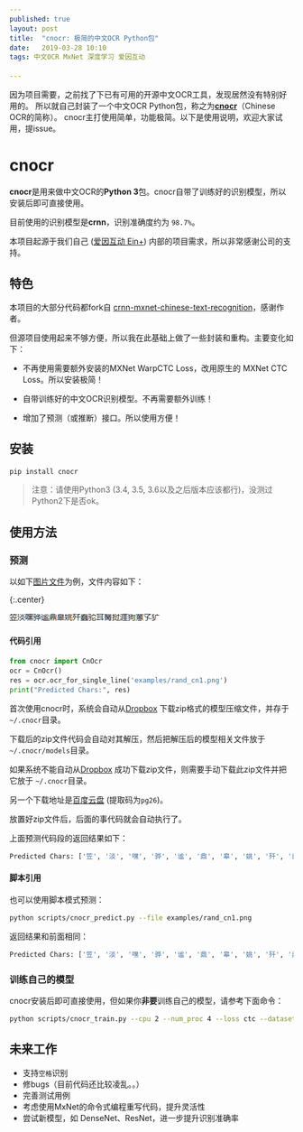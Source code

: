 ```yaml
---
published: true
layout: post
title:  "cnocr: 极简的中文OCR Python包"
date:   2019-03-28 10:10
tags: 中文OCR MxNet 深度学习 爱因互动

---
```


因为项目需要，之前找了下已有可用的开源中文OCR工具，发现居然没有特别好用的。
所以就自己封装了一个中文OCR Python包，称之为[**cnocr**](https://github.com/breezedeus/cnocr)（Chinese OCR的简称）。
cnocr主打使用简单，功能极简。以下是使用说明，欢迎大家试用，提issue。


# cnocr
**cnocr**是用来做中文OCR的**Python 3**包。cnocr自带了训练好的识别模型，所以安装后即可直接使用。

目前使用的识别模型是**crnn**，识别准确度约为 `98.7%`。

本项目起源于我们自己 ([爱因互动 Ein+](https://einplus.cn)) 内部的项目需求，所以非常感谢公司的支持。


## 特色

本项目的大部分代码都fork自 [crnn-mxnet-chinese-text-recognition](https://github.com/diaomin/crnn-mxnet-chinese-text-recognition)，感谢作者。

但源项目使用起来不够方便，所以我在此基础上做了一些封装和重构。主要变化如下：

* 不再使用需要额外安装的MXNet WarpCTC Loss，改用原生的 MXNet CTC Loss。所以安装极简！

* 自带训练好的中文OCR识别模型。不再需要额外训练！

* 增加了预测（或推断）接口。所以使用方便！


## 安装

```bash
pip install cnocr
```

> 注意：请使用Python3 (3.4, 3.5, 3.6以及之后版本应该都行)，没测过Python2下是否ok。



## 使用方法

### 预测

以如下[图片文件](/images/cnocr_rand_cn1.png)为例，文件内容如下：

{:.center}

![图片文件](/images/cnocr_rand_cn1.png)



#### 代码引用

```python
from cnocr import CnOcr
ocr = CnOcr()
res = ocr.ocr_for_single_line('examples/rand_cn1.png')
print("Predicted Chars:", res)
```



首次使用cnocr时，系统会自动从[Dropbox](https://www.dropbox.com/s/5n09nxf4x95jprk/cnocr-models-v0.1.0.zip) 下载zip格式的模型压缩文件，并存于 `~/.cnocr`目录。

下载后的zip文件代码会自动对其解压，然后把解压后的模型相关文件放于`~/.cnocr/models`目录。

如果系统不能自动从[Dropbox](https://www.dropbox.com/s/5n09nxf4x95jprk/cnocr-models-v0.1.0.zip) 成功下载zip文件，则需要手动下载此zip文件并把它放于 `~/.cnocr`目录。

另一个下载地址是[百度云盘](https://pan.baidu.com/s/1s91985r0YBGbk_1cqgHa1Q) (提取码为`pg26`)。

放置好zip文件后，后面的事代码就会自动执行了。



上面预测代码段的返回结果如下：

```bash
Predicted Chars: ['笠', '淡', '嘿', '骅', '谧', '鼎', '皋', '姚', '歼', '蠢', '驼', '耳', '胬', '挝', '涯', '狗', '蒽', '子', '犷']
```



#### 脚本引用

也可以使用脚本模式预测：

```bash
python scripts/cnocr_predict.py --file examples/rand_cn1.png
```
返回结果和前面相同：
```bash
Predicted Chars: ['笠', '淡', '嘿', '骅', '谧', '鼎', '皋', '姚', '歼', '蠢', '驼', '耳', '胬', '挝', '涯', '狗', '蒽', '子', '犷']
```



### 训练自己的模型

cnocr安装后即可直接使用，但如果你**非要**训练自己的模型，请参考下面命令：

```bash
python scripts/cnocr_train.py --cpu 2 --num_proc 4 --loss ctc --dataset cn_ocr
```



## 未来工作

* 支持`空格`识别
* 修bugs（目前代码还比较凌乱。。）
* 完善测试用例
* 考虑使用MxNet的命令式编程重写代码，提升灵活性
* 尝试新模型，如 DenseNet、ResNet，进一步提升识别准确率

